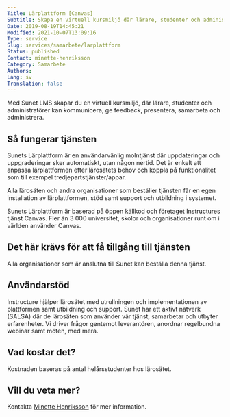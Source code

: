 ```yaml
---
Title: Lärplattform [Canvas]
Subtitle: Skapa en virtuell kursmiljö där lärare, studenter och administratörer samarbetar
Date: 2019-08-19T14:45:21
Modified: 2021-10-07T13:09:16
Type: service
Slug: services/samarbete/larplattform
Status: published
Contact: minette-henriksson
Category: Samarbete
Authors: 
Lang: sv
Translation: false
---
```


Med Sunet LMS skapar du en virtuell kursmiljö, där lärare, studenter och administratörer kan kommunicera, ge feedback, presentera, samarbeta och administrera.

## Så fungerar tjänsten

Sunets Lärplattform är en användarvänlig molntjänst där uppdateringar och uppgraderingar sker automatiskt, utan någon nertid. Det är enkelt att anpassa lärplattformen efter lärosätets behov och koppla på funktionalitet som till exempel tredjepartstjänster/appar.

Alla lärosäten och andra organisationer som beställer tjänsten får en egen installation av lärplattformen, stöd samt support och utbildning i systemet.

Sunets Lärplattform är baserad på öppen källkod och företaget Instructures tjänst Canvas. Fler än 3 000 universitet, skolor och organisationer runt om i världen använder Canvas.

## Det här krävs för att få tillgång till tjänsten

Alla organisationer som är anslutna till Sunet kan beställa denna tjänst.

## Användarstöd

Instructure hjälper lärosätet med utrullningen och implementationen av plattformen samt utbildning och support. Sunet har ett aktivt nätverk (SALSA) där de lärosäten som använder vår tjänst, samarbetar och utbyter erfarenheter. Vi driver frågor gentemot leverantören, anordnar regelbundna webinar samt möten, med mera.

## Vad kostar det?

Kostnaden baseras på antal helårsstudenter hos lärosätet.

## Vill du veta mer?

Kontakta [Minette Henriksson](mailto:minette.henriksson@sunet.se) för mer information.

 

